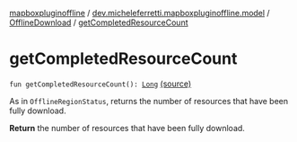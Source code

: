 [mapboxpluginoffline](../../index.md) / [dev.micheleferretti.mapboxpluginoffline.model](../index.md) / [OfflineDownload](index.md) / [getCompletedResourceCount](./get-completed-resource-count.md)

# getCompletedResourceCount

`fun getCompletedResourceCount(): `[`Long`](https://kotlinlang.org/api/latest/jvm/stdlib/kotlin/-long/index.html) [(source)](https://github.com/xit0c/mapbox-plugin-offline/tree/master/mapboxpluginoffline/src/main/java/dev/micheleferretti/mapboxpluginoffline/model/OfflineDownload.kt#L40)

As in `OfflineRegionStatus`, returns the number of resources that have been fully download.

**Return**
the number of resources that have been fully download.

